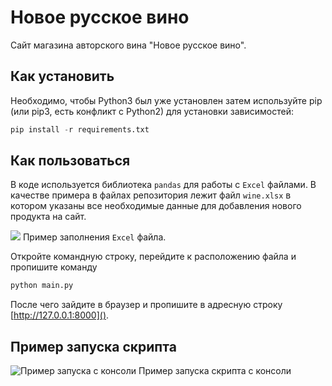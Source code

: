 # Новое русское вино
Сайт магазина авторского вина "Новое русское вино".
 
 ## Как установить
 Необходимо, чтобы Python3 был уже установлен затем используйте pip (или pip3, есть конфликт с Python2) для установки зависимостей:
``` python
pip install -r requirements.txt
 ```
 
## Как пользоваться
В коде используется библиотека ```pandas``` для работы с ```Excel``` файлами. В качестве примера в файлах репозитория лежит файл ```wine.xlsx``` в котором указаны все необходимые данные для добавления нового продукта на сайт.

![](https://user-images.githubusercontent.com/83189636/142253885-96694451-0dee-4106-b816-1c0c321e0a13.PNG)
Пример заполнения ```Excel``` файла.


Откройте командную строку, перейдите к расположению файла и пропишите команду 
```python
python main.py
```
После чего зайдите в браузер и пропишите в адресную строку [http://127.0.0.1:8000]().

## Пример запуска скрипта 
![Пример запуска с консоли](https://user-images.githubusercontent.com/83189636/141719041-ac52978b-6965-4e17-8fd7-11763b1c80f5.PNG)
Пример запуска скрипта с консоли


